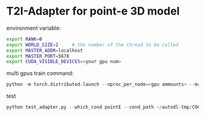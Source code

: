 # T2I-Adapter for point-e 3D model

environment variable:
```sh
export RANK=0
export WORLD_SIZE=2     # the number of the thread to be called
export MASTER_ADDR=localhost
export MASTER_PORT=5678
export CUDA_VISIBLE_DEVICES=<your gpu num>
```


multi gpus train command:
```python
python -m torch.distributed.launch --nproc_per_node=<gpu ammounts> --master_port=5678 train_point.py --ckpt ~/autodl-tmp/models/v1-5-pruned.ckpt --data_path ~/autodl-tmp/COCO/
```


test
```python
python test_adapter.py --which_cond pointE --cond_path ~/autodl-tmp/COCO/total_data/point_img/0000000000.png.jpg --prompt "A bicycle replica with a clock as the front wheel." --adapter_ckpt experiments/train_point/models/model_ad_40000.pth --sd_ckpt ~/autodl-tmp/models/v1-5-pruned.ckpt --config experiments/train_point/sd-v1-train.yaml --cond_inp_type 'pointE'

```
